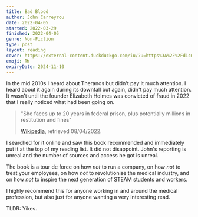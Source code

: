 ```yaml
---
title: Bad Blood
author: John Carreyrou
date: 2022-04-05
started: 2022-03-29
finished: 2022-04-05
genre: Non-Fiction
type: post
layout: reading
cover: https://external-content.duckduckgo.com/iu/?u=https%3A%2F%2Fd1cm35kbp068hs.cloudfront.net%2Fk8inraneec%2Fcover.jpg&f=1&nofb=1
emoji: 📚
expiryDate: 2024-11-10
---
```


In the mid 2010s I heard about Theranos but didn't pay it much attention. I heard about it again during its downfall but again, didn't pay much attention. It wasn't until the founder Elizabeth Holmes was convicted of fraud in 2022 that I really noticed what had been going on.

> "She faces up to 20 years in federal prison, plus potentially millions in restitution and fines"
> 
> [Wikipedia](https://en.wikipedia.org/wiki/Elizabeth_Holmes), retrieved 08/04/2022.

I searched for it online and saw this book recommended and immediately put it at the top of my reading list. It did not disappoint. John's reporting is unreal and the number of sources and access he got is unreal.

The book is a tour de force on how _not_ to run a company, on how _not_ to treat your employees, on how _not_ to revolutionise the medical industry, and on how _not_ to inspire the next generation of STEAM students and workers.

I highly recommend this for anyone working in and around the medical profession, but also just for anyone wanting a very interesting read.

TLDR: Yikes.
